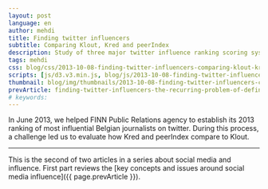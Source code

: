 ```yaml
---
layout: post
language: en
author: mehdi
title: Finding twitter influencers
subtitle: Comparing Klout, Kred and peerIndex
description: Study of three major twitter influence ranking scoring systems. is the quality of a Klout, Kred or peerIndex score comparable?
tags: mehdi
css: blog/css/2013-10-08-finding-twitter-influencers-comparing-klout-kred-and-peerindex.css
scripts: [js/d3.v3.min.js, blog/js/2013-10-08-finding-twitter-influencers-comparing-klout-kred-and-peerindex.js]
thumbnail: blog/img/thumbnails/2013-10-08-finding-twitter-influencers-comparing-klout-kred-and-peerindex.png
prevArticle: finding-twitter-influencers-the-recurring-problem-of-defining-influence.html
# keywords: 
---
```

<div class="section" markdown="1">

<div id="chartArea" class="span10"></div>
<div class="row-fluid">
	<div class="span10">
		<div id="texts">
			<p> In June 2013, we helped FINN Public Relations agency to establish its 2013 ranking of most influential Belgian journalists on twitter. During this process, a challenge led us to evaluate how Kred and peerIndex compare to Klout.
			</p>
		</div>
		<!--[if lte IE 9]>
			<div>
				<img src="{{ site.url }}/blog/img/fallback/cover-slide.png">
				<img src="{{ site.url }}/blog/img/fallback/1300-journalists.png">
				<h2>Extracting data</h2>
				<p>First, we extracted 1500+ twitter accounts from various twitter lists. Then Finn refined the results, keeping only journalists.</p>
				<img src="{{ site.url }}/blog/img/fallback/journalists-per-klout-score.png">
				<h2>Influence on twitter</h2>
				<p>Then we got the influence scores each person in the list from Klout, the leading social media influence measurement tool.</p>
				<img src="{{ site.url }}/blog/img/fallback/klout-based-on.png">
				<h2>Problem</h2>
				<p>Klout scores are not only based on twitter activity. Klout registered users can link other social profiles (facebook, linkedIn ...) which affects the score. FINN wanted to rank only on twitter influence.</p>
				<img src="{{ site.url }}/blog/img/fallback/klout-vs-kred-vs-peerindex.png">
				<h2>Looking around...</h2>
				<p>So, we had a look at Klout\'s competitors and compared  them to what Klout provides. Both Kred and peerIndex provide a twitter-only score. We had to validate how accurate they were, compared to the Klout measure.</p>
				<img src="{{ site.url }}/blog/img/fallback/scores-shapes-comparison.png">
				<h2>Adding Kred & peerIndex to the mix</h2>
				<p>Kred seemed to provide higher scores than Klout for our dataset, whereas peerIndex assigned relatively lower scores.</p>
				<img src="{{ site.url }}/blog/img/fallback/top5-ranking-comparison.png">
				<h2>Podiums comparison</h2>
				<p>The top 5 journalists for each system were not exactly the same, though some faces are common to all three lists.</p>
				<img src="{{ site.url }}/blog/img/fallback/discarding-peerIndex.png">
				<h2>Removing peerIndex from the equation</h2>
				<p>Because many journalists were missing from peerIndex, we discarded it.</p>
				<img src="{{ site.url }}/blog/img/fallback/correlating-kred-and-klout.png">
				<h2>Kred / Klout correlation</h2>
				<p>Next we studied correlation between the Kred and Klout scores.</p>
				<img src="{{ site.url }}/blog/img/fallback/rank-correlation-coefficient.png">
				<h2>Why we chose Kred for the ranking</h2>
				<p>The high rank correlation coefficient between Klout and Kred shows that Kred is a suitable replacement for Klout in our study; Hence this system was chosen, with the implications on the ranking. <strong>You can find FINN\'s ranking and other interesting results <a href="http://www.finn.be/blogs/top-100-most-influential-belgian-journalists-twitter-2013" target = "_blank">in FINN\'s Blog</a></strong>.</p>
			</div>
			<![endif]-->
	</div>
	<!--[if gt IE 9]><!-->
		<div class="span1" id="next-container"></div>
	<!-- <![endif]-->
	
</div>
<hr/>

This is the second of two articles in a series about social media and influence. First part reviews the [key concepts and issues around social media influence]({{ page.prevArticle }}).

</div>
